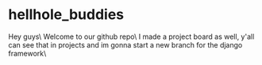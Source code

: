# hellhole_buddies
Hey guys\\
Welcome to our github repo\\
I made a project board as well, y'all can see that in projects and im gonna start a new branch for the django framework\\

